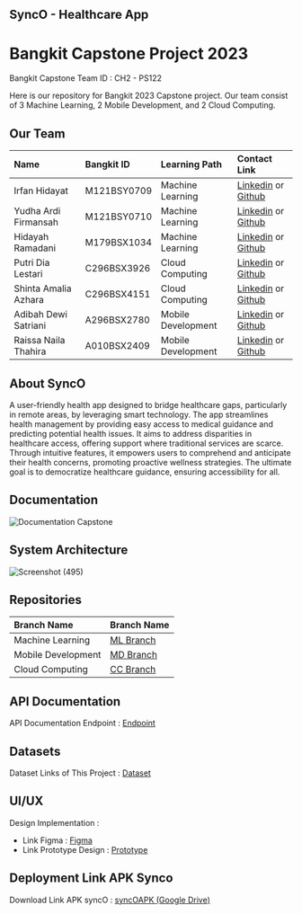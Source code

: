 ## SyncO - Healthcare App

# Bangkit Capstone Project 2023

Bangkit Capstone Team ID : CH2 - PS122

Here is our repository for Bangkit 2023 Capstone project. Our team consist of 3 Machine Learning, 2 Mobile Development, and 2 Cloud Computing.

## Our Team

| Name | Bangkit ID | Learning Path | Contact Link |
| :----- | :----- | :----- |:-----| 
| Irfan Hidayat | M121BSY0709 | Machine Learning | [Linkedin](https://www.linkedin.com/in/irfan-hidayat-02aa52187/) or [Github](https://github.com/ihawesome99) | 
| Yudha Ardi Firmansah | M121BSY0710 | Machine Learning | [Linkedin](https://www.linkedin.com/in/yudha-ardi-firmansah-626568179) or [Github](https://github.com/Yudha-ard) |
| Hidayah Ramadani | M179BSX1034 | Machine Learning | [Linkedin](http://www.linkedin.com/in/hidayah-ramadani-962179296) or [Github](https://github.com/hidayahRamadani-m179bsx1034) |
| Putri Dia Lestari  | C296BSX3926 | Cloud Computing | [Linkedin](https://www.linkedin.com/in/putri-dia-7277441a3/) or [Github](https://github.com/putridia) |
| Shinta Amalia Azhara | C296BSX4151 | Cloud Computing | [Linkedin](https://www.linkedin.com/in/shintaamaliaazhara/) or [Github](https://github.com/ShintaAmaliaA) |
| Adibah Dewi Satriani | A296BSX2780 | Mobile Development | [Linkedin](https://www.linkedin.com/in/adibah-satriani-435948251/) or [Github](https://github.com/adibahsatriani) |
| Raissa Naila Thahira | A010BSX2409 | Mobile Development | [Linkedin](https://www.linkedin.com/in/raissathahira/) or [Github](https://github.com/raissathahira) |

## About SyncO
  A user-friendly health app designed to bridge healthcare gaps, particularly in remote areas, by leveraging smart technology. The app streamlines health management by providing easy access to medical guidance and predicting potential health issues. It aims to address disparities in healthcare access, offering support where traditional services are scarce. Through intuitive features, it empowers users to comprehend and anticipate their health concerns, promoting proactive wellness strategies. The ultimate goal is to democratize healthcare guidance, ensuring accessibility for all.

## Documentation
![Documentation Capstone](https://github.com/Yudha-ard/SyncO/assets/120665019/b14eabc4-1674-4689-9b9b-6508353b9336)

## System Architecture
![Screenshot (495)](https://github.com/Yudha-ard/SyncO/assets/31431688/ce35fab9-b2bb-4827-98b6-e078362d4599)

## Repositories

| Branch Name | Branch Name | 
| :----- | :----- | 
| Machine Learning | [ML Branch](https://github.com/Yudha-ard/SyncO/tree/machine-learning) | 
| Mobile Development | [MD Branch](https://github.com/Yudha-ard/SyncO/tree/mobile-development) | 
| Cloud Computing | [CC Branch](https://github.com/Yudha-ard/SyncO/tree/cloud-computing) | 

## API Documentation
API Documentation Endpoint  : [Endpoint](https://www.postman.com/yudhaard28/workspace/synco-api/request/26319765-2fd06582-cc19-4a2a-aedf-f4db669531bf)

## Datasets

Dataset Links of This Project : [Dataset](https://github.com/Yudha-ard/SyncO/tree/machine-learning/MACHINE-LEARNING/MASTERDATA)

## UI/UX
Design Implementation : 

- Link Figma : [Figma](https://www.figma.com/file/atRHpRwna60sz80mxp1IV4/Synco-Fix?type=design&node-id=0%3A1&mode=design&t=y4NcUWeaIgQqwFPs-1)
- Link Prototype Design : [Prototype](https://www.figma.com/proto/atRHpRwna60sz80mxp1IV4/Synco-Fix?type=design&node-id=1-27&t=yJVfGVzoZzowgZi4-1&scaling=min-zoom&page-id=0%3A1&starting-point-node-id=1%3A27&mode=design)

## Deployment Link APK Synco
Download Link APK syncO : [syncOAPK (Google Drive)]()
